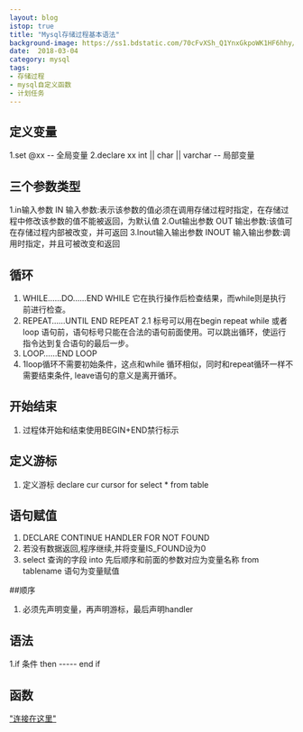 ```yaml
---
layout: blog
istop: true
title: "Mysql存储过程基本语法"
background-image: https://ss1.bdstatic.com/70cFvXSh_Q1YnxGkpoWK1HF6hhy/it/u=728004411,2853673006&fm=27&gp=0.jpg
date:  2018-03-04
category: mysql
tags:
- 存储过程
- mysql自定义函数
- 计划任务
---
```


## 定义变量
1.set @xx -- 全局变量
2.declare xx int || char || varchar  -- 局部变量

## 三个参数类型
1.in输入参数    IN 输入参数:表示该参数的值必须在调用存储过程时指定，在存储过程中修改该参数的值不能被返回，为默认值
2.Out输出参数	OUT 输出参数:该值可在存储过程内部被改变，并可返回 
3.Inout输入输出参数	INOUT 输入输出参数:调用时指定，并且可被改变和返回 

## 循环

1. WHILE……DO……END WHILE   它在执行操作后检查结果，而while则是执行前进行检查。
2. REPEAT……UNTIL END REPEAT
	2.1 标号可以用在begin repeat while 或者loop 语句前，语句标号只能在合法的语句前面使用。可以跳出循环，使运行指令达到复合语句的最后一步。 
3. LOOP……END LOOP	
3. 1loop循环不需要初始条件，这点和while 循环相似，同时和repeat循环一样不需要结束条件, leave语句的意义是离开循环。 

## 开始结束
1. 过程体开始和结束使用BEGIN+END禁行标示

## 定义游标
1. 定义游标 declare cur cursor for  select * from table

## 语句赋值
1. DECLARE CONTINUE HANDLER FOR NOT FOUND
2. 若没有数据返回,程序继续,并将变量IS_FOUND设为0
3. select   查询的字段  into  先后顺序和前面的参数对应为变量名称  from tablename  语句为变量赋值

##顺序
1. 必须先声明变量，再声明游标，最后声明handler

## 语法
1.if 条件 then ----- end if

## 函数
["连接在这里"]("连接在这里",https://wenku.baidu.com/view/99afb24f1711cc7931b716ea.html?from=search)   
      
      
